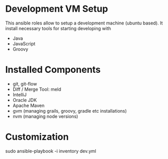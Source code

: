 # Development VM Setup
This ansible roles allow to setup a development machine (ubuntu based).
It install necessary tools for starting developing with

* Java
* JavaScript
* Groovy

# Installed Components

* git, git-flow
* Diff / Merge Tool: meld
* IntelliJ
* Oracle JDK
* Apache Maven
* gvm (managing grails, groovy, gradle etc installations)
* nvm (managing node versions)

# Customization


sudo ansible-playbook -i inventory dev.yml
